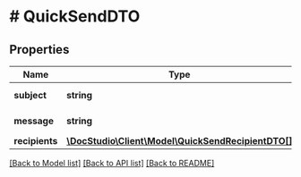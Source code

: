 # # QuickSendDTO

## Properties

Name | Type | Description | Notes
------------ | ------------- | ------------- | -------------
**subject** | **string** | Subject of envelope |
**message** | **string** | Message of envelope | [optional]
**recipients** | [**\DocStudio\Client\Model\QuickSendRecipientDTO[]**](QuickSendRecipientDTO.md) |  |

[[Back to Model list]](../../README.md#models) [[Back to API list]](../../README.md#endpoints) [[Back to README]](../../README.md)
